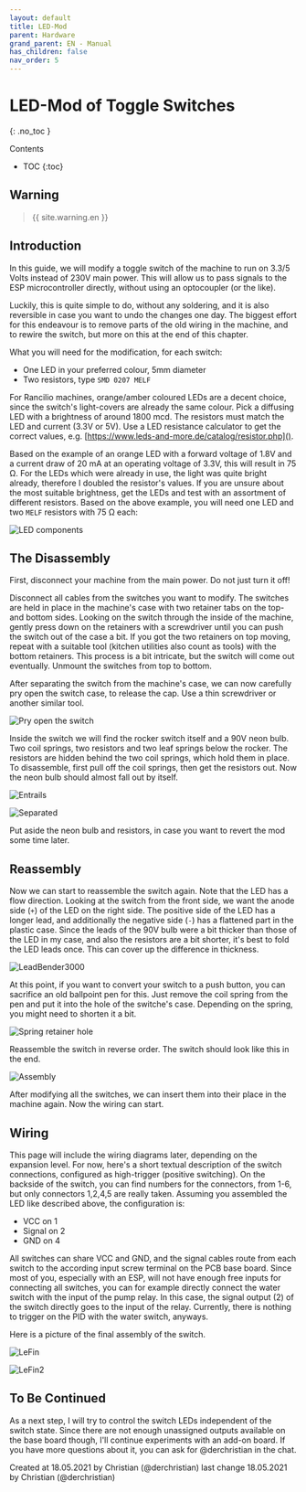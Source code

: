 ```yaml
---
layout: default
title: LED-Mod
parent: Hardware
grand_parent: EN - Manual
has_children: false
nav_order: 5
---
```


# LED-Mod of Toggle Switches
{: .no_toc }

Contents

* TOC
{:toc}


## Warning

> {{ site.warning.en }}


## Introduction

In this guide, we will modify a toggle switch of the machine to run on 3.3/5 Volts instead of 230V main power. This will allow us to pass signals to the ESP microcontroller directly, without using an optocoupler (or the like).

Luckily, this is quite simple to do, without any soldering, and it is also reversible in case you want to undo the changes one day.
The biggest effort for this endeavour is to remove parts of the old wiring in the machine, and to rewire the switch, but more on this at the end of this chapter.

What you will need for the modification, for each switch:
* One LED in your preferred colour, 5mm diameter
* Two resistors, type `SMD 0207 MELF`

For Rancilio machines, orange/amber coloured LEDs are a decent choice, since the switch's light-covers are already the same colour. Pick a diffusing LED with a brightness of around 1800 mcd.
The resistors must match the LED and current (3.3V or 5V). Use a LED resistance calculator to get the correct values, e.g. [https://www.leds-and-more.de/catalog/resistor.php]().

Based on the example of an orange LED with a forward voltage of 1.8V and a current draw of 20 mA at an operating voltage of 3.3V, this will result in 75 Ω.
For the LEDs which were already in use, the light was quite bright already, therefore I doubled the resistor's values. If you are unsure about the most suitable brightness, get the LEDs and test with an assortment of different resistors.
Based on the above example, you will need one LED and two `MELF` resistors with 75 Ω each:

![LED components](../../img/hardware/led-mod/IMG_2856.png)


## The Disassembly

First, disconnect your machine from the main power. Do not just turn it off!

Disconnect all cables from the switches you want to modify. The switches are held in place in the machine's case with two retainer tabs on the top- and bottom sides. Looking on the switch through the inside of the machine, gently press down on the retainers with a screwdriver until you can push the switch out of the case a bit.
If you got the two retainers on top moving, repeat with a suitable tool (kitchen utilities also count as tools) with the bottom retainers. This process is a bit intricate, but the switch will come out eventually.
Unmount the switches from top to bottom.

After separating the switch from the machine's case, we can now carefully pry open the switch case, to release the cap. Use a thin screwdriver or another similar tool.

![Pry open the switch](../../img/hardware/led-mod/IMG_2854.png)

Inside the switch we will find the rocker switch itself and a 90V neon bulb. Two coil springs, two resistors and two leaf springs below the rocker. The resistors are hidden behind the two coil springs, which hold them in place. To disassemble, first pull off the coil springs, then get the resistors out. Now the neon bulb should almost fall out by itself.

![Entrails](../../img/hardware/led-mod/IMG_2687.png)

![Separated](../../img/hardware/led-mod/IMG_2855.png)

Put aside the neon bulb and resistors, in case you want to revert the mod some time later.


## Reassembly

Now we can start to reassemble the switch again. Note that the LED has a flow direction. Looking at the switch from the front side, we want the anode side (`+`) of the LED on the right side. The positive side of the LED has a longer lead, and additionally the negative side (`-`) has a flattened part in the plastic case.
Since the leads of the 90V bulb were a bit thicker than those of the LED in my case, and also the resistors are a bit shorter, it's best to fold the LED leads once. This can cover up the difference in thickness.

![LeadBender3000](../../img/hardware/led-mod/IMG_2857.png)

At this point, if you want to convert your switch to a push button, you can sacrifice an old ballpoint pen for this. Just remove the coil spring from the pen and put it into the hole of the switche's case. Depending on the spring, you might need to shorten it a bit.

![Spring retainer hole](../../img/hardware/led-mod/IMG_2865.png)

Reassemble the switch in reverse order. The switch should look like this in the end.

![Assembly](../../img/hardware/led-mod/IMG_2864.png)

After modifying all the switches, we can insert them into their place in the machine again. Now the wiring can start.


## Wiring

This page will include the wiring diagrams later, depending on the expansion level. For now, here's a short textual description of the switch connections, configured as high-trigger (positive switching).
On the backside of the switch, you can find numbers for the connectors, from 1-6, but only connectors 1,2,4,5 are really taken. Assuming you assembled the LED like described above, the configuration is:

- VCC on 1
- Signal on 2
- GND on 4

All switches can share VCC and GND, and the signal cables route from each switch to the according input screw terminal on the PCB base board. Since most of you, especially with an ESP, will not have enough free inputs for connecting all switches, you can for example directly connect the water switch with the input of the pump relay. In this case, the signal output (2) of the switch directly goes to the input of the relay. Currently, there is nothing to trigger on the PID with the water switch, anyways.

Here is a picture of the final assembly of the switch.

![LeFin](../../img/hardware/led-mod/IMG_2866.png)

![LeFin2](../../img/hardware/led-mod/IMG_2867.png)


## To Be Continued

As a next step, I will try to control the switch LEDs independent of the switch state. Since there are not enough unassigned outputs available on the base board though, I'll continue experiments with an add-on board.
If you have more questions about it, you can ask for @derchristian in the chat.

Created at 18.05.2021 by Christian (@derchristian)
last change 18.05.2021 by Christian (@derchristian)
